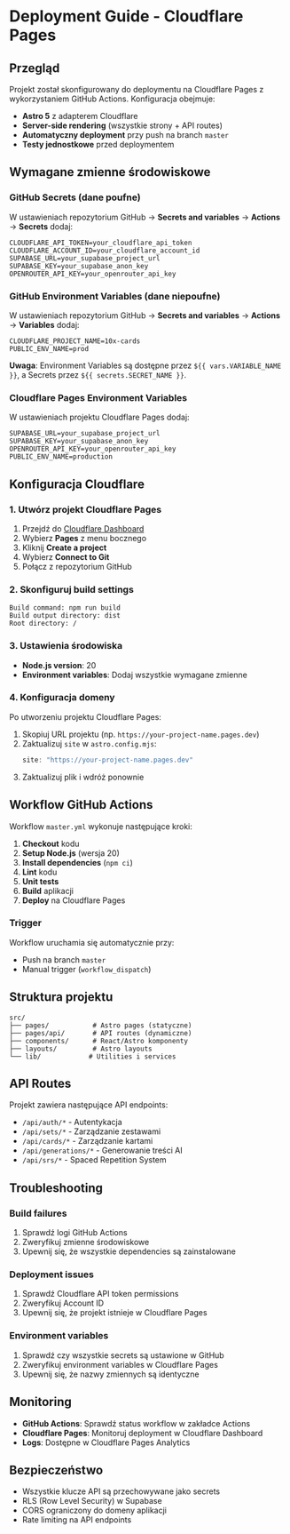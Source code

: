 # Deployment Guide - Cloudflare Pages

## Przegląd

Projekt został skonfigurowany do deploymentu na Cloudflare Pages z wykorzystaniem GitHub Actions. Konfiguracja obejmuje:

- **Astro 5** z adapterem Cloudflare
- **Server-side rendering** (wszystkie strony + API routes)
- **Automatyczny deployment** przy push na branch `master`
- **Testy jednostkowe** przed deploymentem

## Wymagane zmienne środowiskowe

### GitHub Secrets (dane poufne)

W ustawieniach repozytorium GitHub → **Secrets and variables** → **Actions** → **Secrets** dodaj:

```
CLOUDFLARE_API_TOKEN=your_cloudflare_api_token
CLOUDFLARE_ACCOUNT_ID=your_cloudflare_account_id
SUPABASE_URL=your_supabase_project_url
SUPABASE_KEY=your_supabase_anon_key
OPENROUTER_API_KEY=your_openrouter_api_key
```

### GitHub Environment Variables (dane niepoufne)

W ustawieniach repozytorium GitHub → **Secrets and variables** → **Actions** → **Variables** dodaj:

```
CLOUDFLARE_PROJECT_NAME=10x-cards
PUBLIC_ENV_NAME=prod
```

**Uwaga**: Environment Variables są dostępne przez `${{ vars.VARIABLE_NAME }}`, a Secrets przez `${{ secrets.SECRET_NAME }}`.

### Cloudflare Pages Environment Variables

W ustawieniach projektu Cloudflare Pages dodaj:

```
SUPABASE_URL=your_supabase_project_url
SUPABASE_KEY=your_supabase_anon_key
OPENROUTER_API_KEY=your_openrouter_api_key
PUBLIC_ENV_NAME=production
```

## Konfiguracja Cloudflare

### 1. Utwórz projekt Cloudflare Pages

1. Przejdź do [Cloudflare Dashboard](https://dash.cloudflare.com/)
2. Wybierz **Pages** z menu bocznego
3. Kliknij **Create a project**
4. Wybierz **Connect to Git**
5. Połącz z repozytorium GitHub

### 2. Skonfiguruj build settings

```
Build command: npm run build
Build output directory: dist
Root directory: /
```

### 3. Ustawienia środowiska

- **Node.js version**: 20
- **Environment variables**: Dodaj wszystkie wymagane zmienne

### 4. Konfiguracja domeny

Po utworzeniu projektu Cloudflare Pages:

1. Skopiuj URL projektu (np. `https://your-project-name.pages.dev`)
2. Zaktualizuj `site` w `astro.config.mjs`:
   ```javascript
   site: "https://your-project-name.pages.dev"
   ```
3. Zaktualizuj plik i wdróż ponownie

## Workflow GitHub Actions

Workflow `master.yml` wykonuje następujące kroki:

1. **Checkout** kodu
2. **Setup Node.js** (wersja 20)
3. **Install dependencies** (`npm ci`)
4. **Lint** kodu
5. **Unit tests**
6. **Build** aplikacji
7. **Deploy** na Cloudflare Pages

### Trigger

Workflow uruchamia się automatycznie przy:
- Push na branch `master`
- Manual trigger (`workflow_dispatch`)

## Struktura projektu

```
src/
├── pages/           # Astro pages (statyczne)
├── pages/api/       # API routes (dynamiczne)
├── components/      # React/Astro komponenty
├── layouts/         # Astro layouts
└── lib/            # Utilities i services
```

## API Routes

Projekt zawiera następujące API endpoints:

- `/api/auth/*` - Autentykacja
- `/api/sets/*` - Zarządzanie zestawami
- `/api/cards/*` - Zarządzanie kartami
- `/api/generations/*` - Generowanie treści AI
- `/api/srs/*` - Spaced Repetition System

## Troubleshooting

### Build failures

1. Sprawdź logi GitHub Actions
2. Zweryfikuj zmienne środowiskowe
3. Upewnij się, że wszystkie dependencies są zainstalowane

### Deployment issues

1. Sprawdź Cloudflare API token permissions
2. Zweryfikuj Account ID
3. Upewnij się, że projekt istnieje w Cloudflare Pages

### Environment variables

1. Sprawdź czy wszystkie secrets są ustawione w GitHub
2. Zweryfikuj environment variables w Cloudflare Pages
3. Upewnij się, że nazwy zmiennych są identyczne

## Monitoring

- **GitHub Actions**: Sprawdź status workflow w zakładce Actions
- **Cloudflare Pages**: Monitoruj deployment w Cloudflare Dashboard
- **Logs**: Dostępne w Cloudflare Pages Analytics

## Bezpieczeństwo

- Wszystkie klucze API są przechowywane jako secrets
- RLS (Row Level Security) w Supabase
- CORS ograniczony do domeny aplikacji
- Rate limiting na API endpoints
